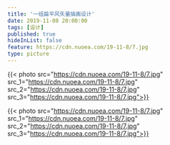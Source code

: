 ```yaml
---
title: '一组扁平风矢量插画设计'
date: 2019-11-08 20:00:00
tags: [设计]
published: true
hideInList: false
feature: https://cdn.nuoea.com/19-11-8/7.jpg
type: picture
---
```


{{< photo src="https://cdn.nuoea.com/19-11-8/7.jpg" src_1="https://cdn.nuoea.com/19-11-8/7.jpg" src_2="https://cdn.nuoea.com/19-11-8/7.jpg" src_3="https://cdn.nuoea.com/19-11-8/7.jpg">}}
<!--more-->

{{< photo src="https://cdn.nuoea.com/19-11-8/7.jpg" src_1="https://cdn.nuoea.com/19-11-8/7.jpg" src_2="https://cdn.nuoea.com/19-11-8/7.jpg" src_3="https://cdn.nuoea.com/19-11-8/7.jpg">}}
